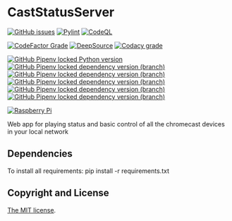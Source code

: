 # CastStatusServer
[![GitHub issues](https://img.shields.io/github/issues/pablosambuco/caststatusserver?logo=github&label=Issues&logoColor=959da5&style=flat-square)](https://github.com/pablosambuco/caststatusserver/issues)
[![Pylint](https://img.shields.io/github/actions/workflow/status/pablosambuco/caststatusserver/pylint.yml?style=flat-square&logo=github&logoColor=959da5&label=PyLint)](https://github.com/pablosambuco/caststatusserver/actions?query=workflow%3APylint)
[![CodeQL](https://img.shields.io/github/actions/workflow/status/pablosambuco/caststatusserver/codeql-analysis.yml?style=flat-square&logo=github&logoColor=959da5&label=CodeQL)](https://github.com/pablosambuco/caststatusserver/actions?query=workflow%3ACodeQL)

[![CodeFactor Grade](https://img.shields.io/codefactor/grade/github/pablosambuco/caststatusserver?style=flat-square&label=codefactor)](https://www.codefactor.io/repository/github/pablosambuco/caststatusserver)
[![DeepSource](https://deepsource.io/gh/pablosambuco/caststatusserver.svg/?label=active+issues&show_trend=true&token=TZUqI67v6vjM13ne8RAi2fcs)](https://deepsource.io/gh/pablosambuco/caststatusserver)
[![Codacy grade](https://img.shields.io/codacy/grade/544303f117224475bbc92364a2d389c9?style=flat-square&logo=codacy)
](https://www.codacy.com/gh/pablosambuco/caststatusserver/dashboard)

[![GitHub Pipenv locked Python version](https://img.shields.io/github/pipenv/locked/python-version/pablosambuco/caststatusserver?logo=python&style=flat-square&logoColor=white)](https://www.python.org/)
[![GitHub Pipenv locked dependency version (branch)](https://custom-icon-badges.demolab.com/github/pipenv/locked/dependency-version/pablosambuco/caststatusserver/bottle/master?logo=bottle&style=flat-square)](https://bottlepy.org/) 
[![GitHub Pipenv locked dependency version (branch)](https://img.shields.io/github/pipenv/locked/dependency-version/pablosambuco/caststatusserver/pychromecast/master?logo=chromecast&logoColor=white&style=flat-square)](https://github.com/home-assistant-libs/pychromecast)
[![GitHub Pipenv locked dependency version (branch)](https://img.shields.io/github/pipenv/locked/dependency-version/pablosambuco/caststatusserver/gevent-websocket/master?style=flat-square)](https://gitlab.com/noppo/gevent-websocket)
[![GitHub Pipenv locked dependency version (branch)](https://img.shields.io/github/pipenv/locked/dependency-version/pablosambuco/caststatusserver/gevent/master?style=flat-square)](http://www.gevent.org/)
[![GitHub Pipenv locked dependency version (branch)](https://img.shields.io/github/pipenv/locked/dependency-version/pablosambuco/caststatusserver/werkzeug/master?style=flat-square)](https://github.com/pallets/werkzeug)

[![Raspberry Pi](https://img.shields.io/badge/powered%20by-Raspberry%20Pi-C51A4A.svg?logo=raspberry-pi&style=flat-square)](https://www.raspberrypi.org)

Web app for playing status and basic control of all the chromecast devices in your local network

## Dependencies

To install all requirements: pip install -r requirements.txt

## Copyright and License

[The MIT license](LICENSE).
